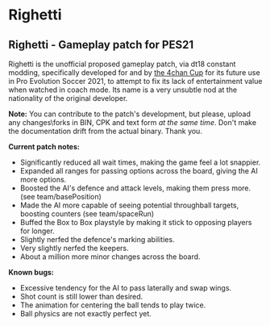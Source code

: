 # Righetti
## Righetti - Gameplay patch for PES21

Righetti is the unofficial proposed gameplay patch, via dt18 constant modding, specifically developed for and by [the 4chan Cup](https://implyingrigged.info) for its future use in Pro Evolution Soccer 2021, to attempt to fix its lack of entertainment value when watched in coach mode. Its name is a very unsubtle nod at the nationality of the original developer.

**Note:** You can contribute to the patch's development, but please, upload any changes\forks in BIN, CPK and text form *at the same time*. Don't make the documentation drift from the actual binary. Thank you.

**Current patch notes:**
- Significantly reduced all wait times, making the game feel a lot snappier.
- Expanded all ranges for passing options across the board, giving the AI more options.
- Boosted the AI's defence and attack levels, making them press more. (see team/basePosition)
- Made the AI more capable of seeing potential throughball targets, boosting counters (see team/spaceRun)
- Buffed the Box to Box playstyle by making it stick to opposing players for longer.
- Slightly nerfed the defence's marking abilities.
- Very slightly nerfed the keepers.
- About a million more minor changes across the board.

**Known bugs:**
- Excessive tendency for the AI to pass laterally and swap wings.
- Shot count is still lower than desired.
- The animation for centering the ball tends to play twice.
- Ball physics are not exactly perfect yet.
